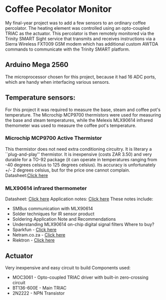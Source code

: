 # Coffee Pecolator Monitor


My final-year project was to add a few sensors to an ordinary coffee percolator. The heating element was controlled using an opto-coupled TRIAC as the actuator. This percolator is then remotely monitored via the Trinity SMART Sight service that transmits and receives instructions via a Sierra Wireless FXT009 GSM modem which has additional custom AWTDA commands to communicate with the Trinity SMART platform.



## Arduino Mega 2560

The microprocessor chosen for this project, because it had 16 ADC ports, which are handy when interfacing various sensors.

## Temperature sensors:
For this project it was required to measure the base, steam and coffee pot's temperature.
The Microchip MCP9700 thermistors were used for measuring the base and steam temperatures, while the Melexis MLX90614 infrared themometer was used to measure the coffee pot's temperature.
### Microchip MCP9700 Active Thermistor

This thermistor does not need extra conditioning circuitry. It is literary a ``plug-and-play'' thermistor. 
It is inexpensive (costs ZAR 3.50) and very durable for a TO-92 package (it can operate in temperatures ranging from -40 degrees celsius to 125 degrees celsius). Its accuracy is unfortunately +/- 2 degrees celsius, but for the price one cannot complain.
Datasheet:[Click here](http://ww1.microchip.com/downloads/en/DeviceDoc/21942e.pdf)

### MLX90614 infrared thermometer

Datasheet:
[Click here](https://www.sparkfun.com/datasheets/Sensors/Temperature/SEN-09570-datasheet-3901090614M005.pdf)
Application notes:
[Click here](http://www.melexis.com/Prodmain.aspx?nID=615)
These notes include:
- SMBus communication with MLX90614 	
- Solder techniques for IR sensor product 	
- Soldering Application Note and Recommendations 	
- Understanding MLX90614 on-chip digital signal filters
Where to buy?
- Sparkfun - [Click here](https://www.sparkfun.com/products/9570)
- Netram.co.za - [Click here](http://netram.co.za/978-infrared-thermometer.html)
- Riektron - [Click here](https://www.riecktron.co.za/en/product/1006)

## Actuator

Very inexpensive and easy circuit to build
Components used:
- MOC3061 - Opto-coupled TRIAC driver with built-in zero-crossing circuit
- BT136-600E - Main TRIAC
- 2N2222 - NPN Transistor
